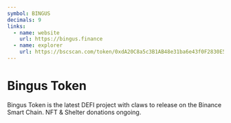 ```yaml
---
symbol: BINGUS
decimals: 9
links:
  - name: website
    url: https://bingus.finance
  - name: explorer
    url: https://bscscan.com/token/0xdA20C8a5c3B1AB48e31ba6e43f0F2830E50218D8
---
```


# Bingus Token

Bingus Token is the latest DEFI project with claws to release on the Binance Smart Chain. NFT & Shelter donations ongoing.
